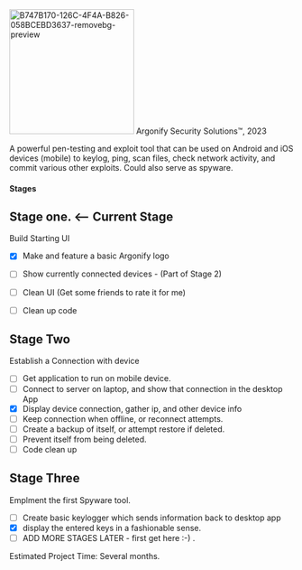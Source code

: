 <img width="221" alt="B747B170-126C-4F4A-B826-058BCEBD3637-removebg-preview" src="https://user-images.githubusercontent.com/120230397/227724018-9b1fcdbf-2eb3-4677-a9a0-6325e89e0449.png">
Argonify Security Solutions™, 2023

A powerful pen-testing and exploit tool that can be used on Android and iOS devices (mobile) to keylog, ping, scan files, check network activity, and commit various other exploits. Could also serve as spyware. 


#### Stages

## Stage one. <-- Current Stage
Build Starting UI
- [X] Make and feature a basic Argonify logo
- [ ] Show currently connected devices - (Part of Stage 2)
- [ ] Clean UI (Get some friends to rate it for me)
- [ ] Clean up code


## Stage Two
Establish a Connection with device
- [ ] Get application to run on mobile device. 
- [ ] Connect to server on laptop, and show that connection in the desktop App
- [X] Display device connection, gather ip, and other device info
- [ ] Keep connection when offline, or reconnect attempts. 
- [ ] Create a backup of itself, or attempt restore if deleted. 
- [ ] Prevent itself from being deleted.
- [ ] Code clean up

## Stage Three
Emplment the first Spyware tool. 
- [ ] Create basic keylogger which sends information back to desktop app
- [X] display the entered keys in a fashionable sense. 
- [ ]  ADD MORE STAGES LATER - first get here :-) .

Estimated Project Time: Several months. 
